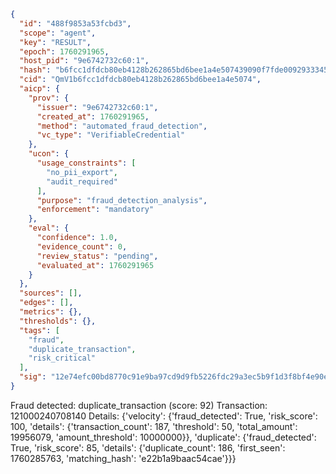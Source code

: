 ```json
{
  "id": "488f9853a53fcbd3",
  "scope": "agent",
  "key": "RESULT",
  "epoch": 1760291965,
  "host_pid": "9e6742732c60:1",
  "hash": "b6fcc1dfdcb80eb4128b262865bd6bee1a4e507439090f7fde00929333452e01",
  "cid": "QmV1b6fcc1dfdcb80eb4128b262865bd6bee1a4e5074",
  "aicp": {
    "prov": {
      "issuer": "9e6742732c60:1",
      "created_at": 1760291965,
      "method": "automated_fraud_detection",
      "vc_type": "VerifiableCredential"
    },
    "ucon": {
      "usage_constraints": [
        "no_pii_export",
        "audit_required"
      ],
      "purpose": "fraud_detection_analysis",
      "enforcement": "mandatory"
    },
    "eval": {
      "confidence": 1.0,
      "evidence_count": 0,
      "review_status": "pending",
      "evaluated_at": 1760291965
    }
  },
  "sources": [],
  "edges": [],
  "metrics": {},
  "thresholds": {},
  "tags": [
    "fraud",
    "duplicate_transaction",
    "risk_critical"
  ],
  "sig": "12e74efc00bd8770c91e9ba97cd9d9fb5226fdc29a3ec5b9f1d3f8bf4e90e56f"
}
```

Fraud detected: duplicate_transaction (score: 92)
Transaction: 121000240708140
Details: {'velocity': {'fraud_detected': True, 'risk_score': 100, 'details': {'transaction_count': 187, 'threshold': 50, 'total_amount': 19956079, 'amount_threshold': 10000000}}, 'duplicate': {'fraud_detected': True, 'risk_score': 85, 'details': {'duplicate_count': 186, 'first_seen': 1760285763, 'matching_hash': 'e22b1a9baac54cae'}}}